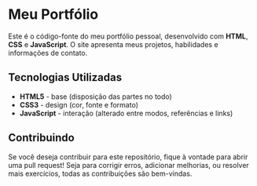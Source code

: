 # Meu Portfólio  

Este é o código-fonte do meu portfólio pessoal, desenvolvido com **HTML**, **CSS** e **JavaScript**. O site apresenta meus projetos, habilidades e informações de contato.  

## Tecnologias Utilizadas  
- **HTML5** - base (disposição das partes no todo)
- **CSS3** - design (cor, fonte e formato)
- **JavaScript** - interação (alterado entre modos, referências e links)

## Contribuindo  

Se você deseja contribuir para este repositório, fique à vontade para abrir uma pull request! Seja para corrigir erros, adicionar melhorias, ou resolver mais exercícios, todas as contribuições são bem-vindas.


